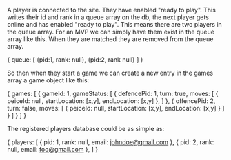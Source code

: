 A player is connected to the site. They have enabled "ready to play". This writes their id and rank in a queue array on the db, the next player gets online and has enabled "ready to play". This means there are two players in the queue array. For an MVP we can simply have them exist in the queue array like this. When they are matched they are removed from the queue array.

{
  queue: [
    {pid:1, rank: null},
    {pid:2, rank null}
  ]
}

So then when they start a game we can create a new entry in the games array a game object like this:

{
  games: [
    {
      gameId: 1,
      gameStatus: [
        {
          defencePid: 1,
          turn: true,
          moves: [
            {
              peiceId: null,
              startLocation: [x,y],
              endLocation: [x,y]
            },
          ]
        },
        {
          offencePid: 2,
          turn: false,
          moves: [
            {
              peiceId: null,
              startLocation: [x,y],
              endLocation: [x,y]
            }
          ]
        }
      ]
    }
  ]
}



The registered players database could be as simple as:

{
  players: [
    {
      pid: 1,
      rank: null,
      email: johndoe@gmail.com
    },
    {
      pid: 2,
      rank: null,
      email: foo@gmail.com
    },
  ]
}
